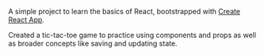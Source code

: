 A simple project to learn the basics of React, bootstrapped with [Create React App](https://github.com/facebook/create-react-app).

Created a tic-tac-toe game to practice using components and props as well as broader concepts like saving and updating state.
